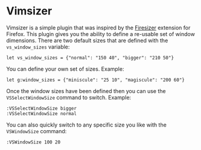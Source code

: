 # Vimsizer #

Vimsizer is a simple plugin that was inspired by the [Firesizer]() extension
for Firefox. This plugin gives you the ability to define a re-usable set of
window dimensions. There are two default sizes that are defined with the
`vs_window_sizes` variable:

    let vs_window_sizes = {"normal": "150 40", "bigger": "210 50"}

You can define your own set of sizes. Example:

    let g:window_sizes = {"miniscule": "25 10", "magiscule": "200 60"}

Once the window sizes have been defined then you can use the
`VSSelectWindowSize` command to switch. Example:

    :VSSelectWindowSize bigger
    :VSSelectWindowSize normal

You can also quickly switch to any specific size you like with the
`VSWindowSize` command:

    :VSWindowSize 100 20
